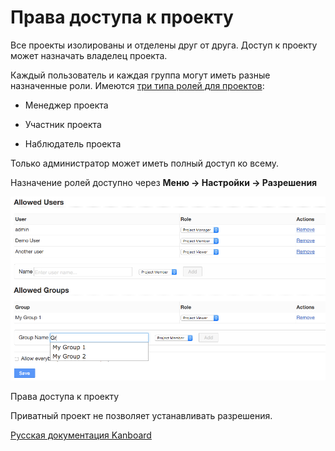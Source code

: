 Права доступа к проекту
=======================



Все проекты изолированы и отделены друг от друга. Доступ к проекту может назначать владелец проекта.



Каждый пользователь и каждая группа могут иметь разные назначенные роли. Имеются [три типа ролей для проектов](roles.markdown):



-   Менеджер проекта



-   Участник проекта



-   Наблюдатель проекта



Только администратор может иметь полный доступ ко всему.



Назначение ролей доступно через **Меню -\> Настройки -\> Разрешения**



![Project Permissions](../screenshots/project-permissions.png)

Права доступа к проекту




Приватный проект не позволяет устанавливать разрешения.



 

 



[Русская документация Kanboard](http://Kanboard.ru/doc/)

